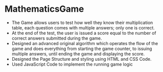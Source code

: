 # MathematicsGame

* The Game allows users to test how well they know their multiplication table, each question comes with multiple answers; only one is correct.
* At the end of the test, the user is issued a score equal to the number of correct answers submitted during the game. 
* Designed an advanced original algorithm which operates the flow of the game and does everything from starting the game counter, to issuing multiple answers, until ending the game and displaying the score.
* Designed the Page Structure and styling using HTML and CSS Code.
* Used JavaScript Code to implement the running game logic
